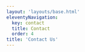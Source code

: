 ```yaml
---
layout: 'layouts/base.html'
eleventyNavigation:
  key: contact
  title: Contact
  order: 4
title: 'Contact Us'
---
```

